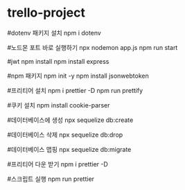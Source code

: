 # trello-project

#dotenv 패키지 설치
npm i dotenv

#노드몬 포트 바로 실행하기
 npx nodemon app.js
npm run start

#jwt
npm install 
npm install express


#npm 패키지
npm init -y
npm install jsonwebtoken


#프리티어 설치
npm i prettier -D
npm run prettify

#쿠키 설치
npm install cookie-parser 


#데이터베이스에 생성
npx sequelize db:create

#데이터베이스 삭제
npx sequelize db:drop  

#데이터베이스 맵핑
npx sequelize db:migrate


#프리티어 다운 받기
npm i prettier -D

#스크립트 실행
npm run prettier 
